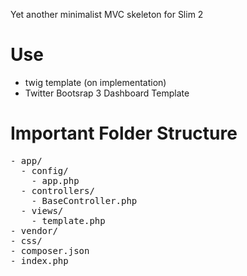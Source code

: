 Yet another minimalist MVC skeleton for Slim 2

# Use
- twig template (on implementation)
- Twitter Bootsrap 3 Dashboard Template

# Important Folder Structure
<pre>
- app/
  - config/
    - app.php
  - controllers/
    - BaseController.php
  - views/
    - template.php
- vendor/
- css/
- composer.json
- index.php
</pre>


